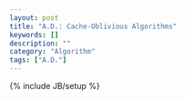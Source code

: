 ```yaml
---
layout: post
title: "A.D.: Cache-Oblivious Algorithms"
keywords: []
description: ""
category: "Algorithm"
tags: ["A.D."]
---
```

{% include JB/setup %}
